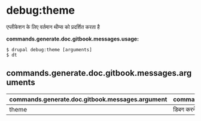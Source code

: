 # debug:theme
एप्लीकेशन के लिए वर्तमान थीम्स को प्रदर्शित करता है

**commands.generate.doc.gitbook.messages.usage:**
```
$ drupal debug:theme [arguments]
$ dt  
```

## commands.generate.doc.gitbook.messages.arguments
commands.generate.doc.gitbook.messages.argument | commands.generate.doc.gitbook.messages.details
---------|-------------
theme | डिबग करने के लिए विशिष्ट थीम
